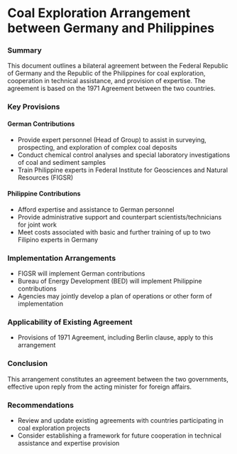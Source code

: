 **Coal Exploration Arrangement between Germany and Philippines**
===========================================================

### Summary

This document outlines a bilateral agreement between the Federal Republic of Germany and the Republic of the Philippines for coal exploration, cooperation in technical assistance, and provision of expertise. The agreement is based on the 1971 Agreement between the two countries.

### Key Provisions

#### German Contributions

* Provide expert personnel (Head of Group) to assist in surveying, prospecting, and exploration of complex coal deposits
* Conduct chemical control analyses and special laboratory investigations of coal and sediment samples
* Train Philippine experts in Federal Institute for Geosciences and Natural Resources (FIGSR)

#### Philippine Contributions

* Afford expertise and assistance to German personnel
* Provide administrative support and counterpart scientists/technicians for joint work
* Meet costs associated with basic and further training of up to two Filipino experts in Germany

### Implementation Arrangements

* FIGSR will implement German contributions
* Bureau of Energy Development (BED) will implement Philippine contributions
* Agencies may jointly develop a plan of operations or other form of implementation

### Applicability of Existing Agreement

* Provisions of 1971 Agreement, including Berlin clause, apply to this arrangement

### Conclusion

This arrangement constitutes an agreement between the two governments, effective upon reply from the acting minister for foreign affairs.

### Recommendations

* Review and update existing agreements with countries participating in coal exploration projects
* Consider establishing a framework for future cooperation in technical assistance and expertise provision